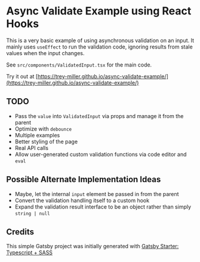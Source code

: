 # Async Validate Example using React Hooks

This is a very basic example of using asynchronous validation on an input. It mainly uses `useEffect` to run the validation code, ignoring results from stale values when the input changes. 

See `src/components/ValidatedInput.tsx` for the main code.

Try it out at [https://trey-miller.github.io/async-validate-example/](https://trey-miller.github.io/async-validate-example/)

## TODO

- Pass the `value` into `ValidatedInput` via props and manage it from the parent
- Optimize with `debounce`
- Multiple examples
- Better styling of the page
- Real API calls
- Allow user-generated custom validation functions via code editor and `eval`

## Possible Alternate Implementation Ideas

- Maybe, let the internal `input` element be passed in from the parent
- Convert the validation handling itself to a custom hook
- Expand the validation result interface to be an object rather than simply `string | null`

## Credits

This simple Gatsby project was initially generated with [Gatsby Starter: Typescript + SASS](https://github.com/tdharmon/gatsby-starter-typescript-sass)

